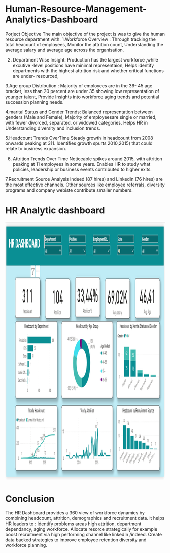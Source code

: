 # Human-Resource-Management-Analytics-Dashboard

Porject Objective
The main objective of the project is was to give the human resource department with:
1.Workforce Overview :
  Through tracking the total heacount of employees,
  Monitor the attrition count,
  Understanding the average salary and average age across the organisation.

2. Department Wise Insight:
   Production has the largest workforce ,while excutive -level positions have minimal representaion,
   Helps identify departments with the highest attrition risk and whether critical functions are under- resourced,

3.Age group Distribution :
   Majority of employees are in the 36- 45 age bracket, less than 20 percent are under 35 showing low representation of younger talent,
   Provide Insights into workforce aging trends and potential succession planning needs.
   
   
4.marital Status and Gender Trends:
Balanced representation between genders (Male and Female),
Majority of employeesare single or married, with fewer divorced, separated, or widowed categories.
Helps HR in Understanding diversity and inclusion trends.

5.Headcount Trends OverTime
Steady growth in headcount from 2008 onwards peaking at 311.
Identifies growth spurts 2010,2015) that could relate to business expansion.

6. Attrition Trends Over Time
Noticeable spikes around 2015, with attrition peaking at 11 employees in some years.
Enables HR to study what policies, leadership or business events contributed to higher exits.

7.Recruitment Source Analysis
Indeed (87 hires) and LinkedIn (76 hires) are the most effective channels.
Other sources  like employee referrals, diversity programs and company webiste contribute smaller numbers.

# HR Analytic dashboard

 <img width="1780" height="812" alt="HR Analytic Dashboard" src="https://github.com/Tafadzwa740/Human-Resource-Management-Analytics-Dashboard/blob/main/HR%20Dashboard%20report.png" />    


# Conclusion
The HR Dashboard provides a 360 view of workforce dynamics by combining headcount, attrition, demographics and recruitment data. it helps HR leaders to :
Identify problems areas high attrition, department dependancy, aging workforce.
Allocate resorce strategically for example boost recruitment via high performing channel like linkedIn /indeed.
Create data backed strategies to improve employee retention  diversity and workforce planning.



 

